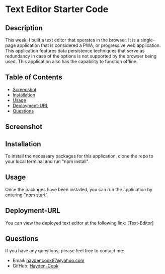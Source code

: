 # Text Editor Starter Code

## Description
This week, I built a text editor that operates in the browser. It is a single-page application that is considered a PWA, or progressive web application. This application features data persistence techniques that serve as redundancy in case of the options is not supported by the browser being used. This application also has the capability to function offline.

## Table of Contents
- [Screenshot](#screenshot)
- [Installation](#installation)
- [Usage](#usage)
- [Deployment-URL](#deployment-url)
- [Questions](#questions)

## Screenshot

## Installation
To install the necessary packages for this application, clone the repo to your local terminal and run "npm install".

## Usage
Once the packages have been installed, you can run the application by entering "npm start".

## Deployment-URL
You can view the deployed text editor at the following link: [Text-Editor]

## Questions
If you have any questions, please feel free to contact me:
  - Email: [haydencook97@yahoo.com](mailto:haydencook97@yahoo.com)
  - GitHub: [Hayden-Cook](https://github.com/Hayden-Cook)
